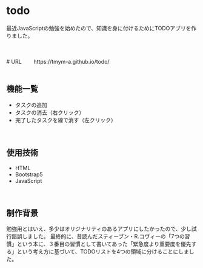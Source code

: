 # todo
 最近JavaScriptの勉強を始めたので、知識を身に付けるためにTODOアプリを作りました。<br >

<br >
<br >
# URL
　　https://tmym-a.github.io/todo/<br >
<br >

## 機能一覧
- タスクの追加
- タスクの消去（右クリック）
- 完了したタスクを線で消す（左クリック）
<br >

## 使用技術
- HTML
- Bootstrap5
- JavaScript
<br >

## 制作背景
 勉強用とはいえ、多少はオリジナリティのあるアプリにしたかったので、少し試行錯誤しました。
 最終的に、昔読んだスティーブン・R.コヴィーの「7つの習慣」という本に、３番目の習慣として書いてあった「緊急度より重要度を優先する」という考え方に基づいて、TODOリストを4つの領域に分けることにしました。
<br >



